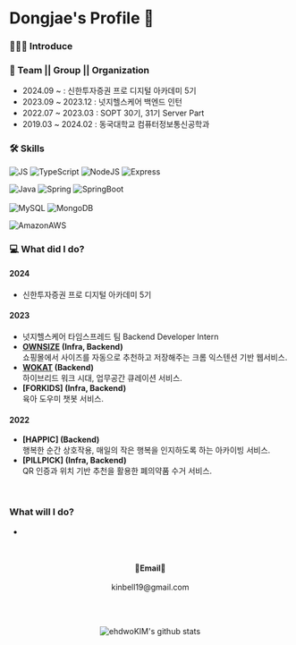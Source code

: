 <h1> Dongjae's Profile 👋 </h1>


### 🙇🏻‍♂️ Introduce



### 🎈 Team || Group || Organization
- 2024.09 ~ : 신한투자증권 프로 디지털 아카데미 5기
- 2023.09 ~ 2023.12 : 넛지헬스케어 백엔드 인턴
- 2022.07 ~ 2023.03 : SOPT 30기, 31기 Server Part
- 2019.03 ~ 2024.02 : 동국대학교 컴퓨터정보통신공학과


### 🛠 Skills
![JS](https://img.shields.io/badge/JavaScript-F7DF1E?style=flat-square&logo=JavaScript&logoColor=black)  ![TypeScript](https://img.shields.io/badge/TypeScript-3178C6?style=flat-square&logo=TypeScript&logoColor=white)  ![NodeJS](https://img.shields.io/badge/Node.js-339933?style=flat-square&logo=Node.js&logoColor=white)  ![Express](https://img.shields.io/badge/Express-000000?style=flat-square&logo=Express&logoColor=white)
<br>

![Java](https://img.shields.io/badge/JAVA-007396?style=for-the-badge&logo=java&logoColor=white)  ![Spring](https://img.shields.io/badge/Spring-6DB33F?style=for-the-badge&logo=Spring&logoColor=white)  ![SpringBoot](https://img.shields.io/badge/SpringBoot-6DB33F?style=for-the-badge&logo=SpringBoot&logoColor=white)  
<br>
![MySQL](https://img.shields.io/badge/MySQL-4479A1?style=flat-square&logo=MySQL&logoColor=white)  ![MongoDB](https://img.shields.io/badge/MongoDB-47A248?style=flat-square&logo=MongoDB&logoColor=white)

![AmazonAWS](https://img.shields.io/badge/AWS-232F3E?style=flat-square&logo=AmazonAWS&logoColor=white)
<br>


### 💻 What did I do?
#### 2024
- 신한투자증권 프로 디지털 아카데미 5기

#### 2023
- 넛지헬스케어 타임스프레드 팀 Backend Developer Intern
- **[OWNSIZE](https://chromewebstore.google.com/detail/%EC%98%A8%EC%82%AC%EC%9D%B4%EC%A6%88-ownsize/bnidejblffigjfdilnppamoabdpdhmfh?hl=ko) (Infra, Backend)**<br>
    쇼핑몰에서 사이즈를 자동으로 추천하고 저장해주는 크롬 익스텐션 기반 웹서비스.
- **[WOKAT](https://wokat-client.vercel.app/) (Backend)**<br>
    하이브리드 워크 시대, 업무공간 큐레이션 서비스. 
- **[FORKIDS] (Infra, Backend)**<br>
    육아 도우미 챗봇 서비스.

#### 2022
- **[HAPPIC] (Backend)**  
    행복한 순간 상호작용, 매일의 작은 행복을 인지하도록 하는 아카이빙 서비스.
- **[PILLPICK] (Infra, Backend)**<br>
    QR 인증과 위치 기반 추천을 활용한 폐의약품 수거 서비스.
<br>


### What will I do? 
-


<p align="center">
<br><br>
<Strong>📧Email📧</Strong><br><br>kinbell19@gmail.com<br>
</p>

<br>

<br>

<div align=center>

![ehdwoKIM's github stats](https://github-readme-stats.vercel.app/api?username=ehdwoKIM&show_icons=true)

